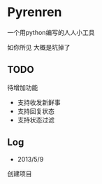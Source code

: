 Pyrenren
========

一个用python编写的人人小工具

如你所见 大概是坑掉了

TODO
----

待增加功能

*   支持收发新鲜事
*   支持回复状态
*   支持状态过滤

Log
---

*   2013/5/9

创建项目
